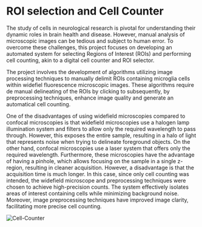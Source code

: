 # ROI selection and Cell Counter


The study of cells in neurological research is pivotal for understanding their dynamic roles in brain health and disease. However, manual analysis of microscopic images can be tedious and subject to human error. To overcome these challenges, this project focuses on developing an automated system for selecting Regions of Interest (ROIs) and performing cell counting, akin to a digital cell counter and ROI selector.


The project involves the development of algorithms utilizing image processing techniques to manually delimit ROIs containing microglia cells within widefiel fluorescence microscopic images. These algorithms require de manual delineating of the ROIs by clicking to subsequently, by preprocessing techniques, enhance image quality and generate an automatical cell counting.


One of the disadvantages of using widefield microscopies compared to confocal microscopies is that widefield microscopies use a halogen lamp illumination system and filters to allow only the required wavelength to pass through. However, this exposes the entire sample, resulting in a halo of light that represents noise when trying to delineate foreground objects. On the other hand, confocal microscopies use a laser system that offers only the required wavelength. Furthermore, these microscopies have the advantage of having a pinhole, which allows focusing on the sample in a single z-region, resulting in cleaner acquisition. However, a disadvantage is that the acquisition time is much longer. In this case, since only cell counting was intended, the widefield microscope and preprocessing techniques were chosen to achieve high-precision counts. The system effectively isolates areas of interest containing cells while minimizing background noise. Moreover, image preprocessing techniques have improved image clarity, facilitating more precise cell counting.









![Cell-Counter](https://github.com/Maya-Arteaga/Cell-counter/assets/70504322/26f74804-52c5-4c46-b9a3-2aab257a4031)

